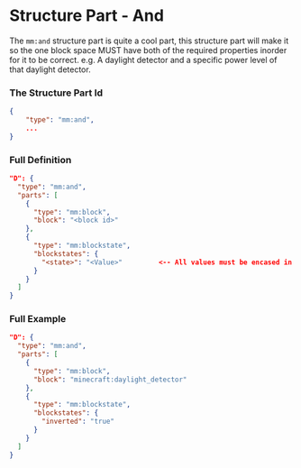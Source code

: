 # Structure Part - And

The `mm:and` structure part is quite a cool part, this structure part will make it so the one block space MUST have both of the required properties inorder for it to be correct.
e.g. A daylight detector and a specific power level of that daylight detector.

### The Structure Part Id
```json
{
    "type": "mm:and",
    ...
}
```

### Full Definition
```json
"D": {
  "type": "mm:and",
  "parts": [
    {
      "type": "mm:block",
      "block": "<block id>"
    },
    {
      "type": "mm:blockstate",
      "blockstates": {
        "<state>": "<Value>"         <-- All values must be encased in double quotes even integers and booleans
      }
    }
  ]
}
```

### Full Example
```json
"D": {
  "type": "mm:and",
  "parts": [
    {
      "type": "mm:block",
      "block": "minecraft:daylight_detector"
    },
    {
      "type": "mm:blockstate",
      "blockstates": {
        "inverted": "true"
      }
    }
  ]
}
```
